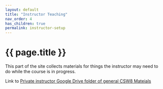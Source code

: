 ```yaml
---
layout: default
title: "Instructor Teaching"
nav_order: 4
has_children: true
permalink: instructor-setup
---
```


# {{ page.title }}

This part of the site collects materials for things the instructor may need to do while the course is in progress. 

Link to [Private instructor Google Drive folder of general CSW8 Mateials](https://drive.google.com/drive/folders/1U8bdUvKhYcYY5S2BSxuZ6_Gt2Y4rr1G0?usp=share_link)

